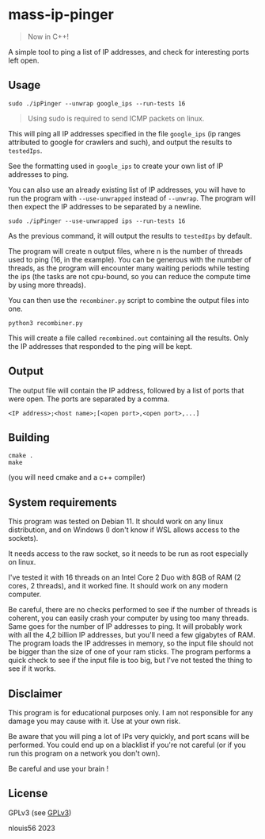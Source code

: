 # mass-ip-pinger

> Now in C++!

A simple tool to ping a list of IP addresses, and check for interesting ports left open.

## Usage

```
sudo ./ipPinger --unwrap google_ips --run-tests 16
```

> Using sudo is required to send ICMP packets on linux.

This will ping all IP addresses specified in the file `google_ips` (ip ranges attributed to google for crawlers and such), and output the results to `testedIps`.

See the formatting used in `google_ips` to create your own list of IP addresses to ping.

You can also use an already existing list of IP addresses, you will have to run the program with `--use-unwrapped` instead of `--unwrap`. The program will then expect the IP addresses to be separated by a newline.

```
sudo ./ipPinger --use-unwrapped ips --run-tests 16
```

As the previous command, it will output the results to `testedIps` by default.

The program will create n output files, where n is the number of threads used to ping (16, in the example). You can be generous with the number of threads, as the program will encounter many waiting periods while testing the ips (the tasks are not cpu-bound, so you can reduce the compute time by using more threads).

You can then use the `recombiner.py` script to combine the output files into one.

```
python3 recombiner.py
```

This will create a file called `recombined.out` containing all the results. Only the IP addresses that responded to the ping will be kept.

## Output

The output file will contain the IP address, followed by a list of ports that were open. The ports are separated by a comma.

```
<IP address>;<host name>;[<open port>,<open port>,...]
```

## Building

```
cmake .
make
```

(you will need cmake and a c++ compiler)

## System requirements

This program was tested on Debian 11. It should work on any linux distribution, and on Windows (I don't know if WSL allows access to the sockets).

It needs access to the raw socket, so it needs to be run as root especially on linux.

I've tested it with 16 threads on an Intel Core 2 Duo with 8GB of RAM (2 cores, 2 threads), and it worked fine. It should work on any modern computer.

Be careful, there are no checks performed to see if the number of threads is coherent, you can easily crash your computer by using too many threads. Same goes for the number of IP addresses to ping. It will probably work with all the 4,2 billion IP addresses, but you'll need a few gigabytes of RAM. The program loads the IP addresses in memory, so the input file should not be bigger than the size of one of your ram sticks. The program performs a quick check to see if the input file is too big, but I've not tested the thing to see if it works.

## Disclaimer

This program is for educational purposes only. I am not responsible for any damage you may cause with it. Use at your own risk.

Be aware that you will ping a lot of IPs very quickly, and port scans will be performed. You could end up on a blacklist if you're not careful (or if you run this program on a network you don't own).

Be careful and use your brain !

## License

GPLv3 (see [GPLv3](gnu.org/licenses/gpl-3.0.en.html))

nlouis56 2023
